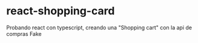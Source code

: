 # react-shopping-card
Probando react con typescript, creando una "Shopping cart" con la api de compras Fake
